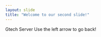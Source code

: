 ```yaml
---
layout: slide
title: "Welcome to our second slide!"
---
```

Gtech Server 
Use the left arrow to go back!
